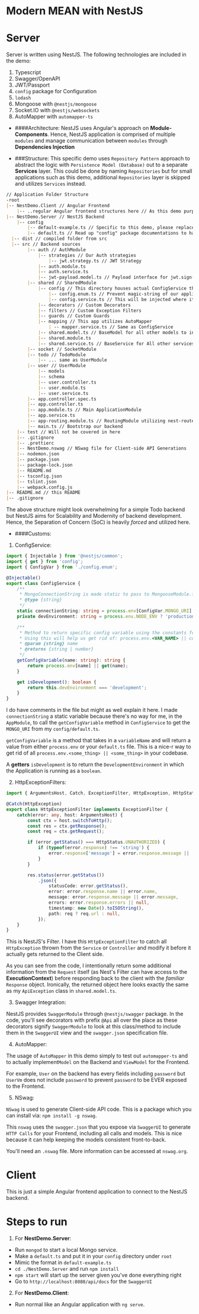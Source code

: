 # Modern MEAN with NestJS

# Server

Server is written using NestJS. The following technologies are included in the demo:
1. Typescript
2. Swagger/OpenAPI
3. JWT/Passport
4. `config` package for Configuration
5. `lodash`
6. Mongoose with `@nestjs/mongoose`
7. Socket.IO with `@nestjs/websockets`
8. AutoMapper with `automapper-ts`

- ####Architecture:
NestJS uses Angular's approach on **Module-Components**. Hence, NestJS application is comprised of multiple `modules` and manage communication between `modules` through **Dependencies Injection**

- ###Structure:
This specific demo uses `Repository Pattern` approach to abstract the logic with `Persistence Model (Database)` out to a separate **Services** layer. This could be done by naming `Repositories` but for small applications such as this demo, additional `Repositories` layer is skipped and utilizes `Services` instead.
```markdown
// Application Folder Structure
-root
|-- NestDemo.Client // Angular Frontend
    |-- ..regular Angular frontend structures here // As this demo purpose is to showcase NestJS, I simplify the frontend for the sake of simplification.
|-- NestDemo.Server // NestJS Backend
    |-- config
        |-- default-example.ts // Specific to this demo, please replace with your own default.ts
        |-- default.ts // Read up "config" package documentations to have more understanding about the uses of this package. This file contains our configuration variables/API keys/Mongo ConnectionString for the application, hence is included in .gitignore
  |-- dist // compiled folder from src
  |-- src // Backend sources
        |-- auth // AuthModule
            |-- strategies // Our Auth strategies
                |-- jwt.strategy.ts // JWT Strategy
            |-- auth.module.ts
            |-- auth.service.ts
            |-- jwt-payload.model.ts // Payload interface for jwt.sign() method
        |-- shared // SharedModule
            |-- config // This directory houses actual ConfigService that will deal with our Application's Keys/Variables
                |-- config.enum.ts // Prevent magic-string of our application's variable names
                |-- config.service.ts // This will be injected where it's needed to get the variables
            |-- decorators // Custom Decorators
            |-- filters // Custom Exception Filters
            |-- guards // Custom Guards
            |-- mapping // This app utilizes AutoMapper
                | -- mapper.service.ts // Same as ConfigService
            |-- shared.model.ts // BaseModel for all other models to include the extension of Mongoose's Document
            |-- shared.module.ts
            |-- shared.service.ts // BaseService for All other services to include base CRUD operations
        |-- socket // SocketModule
        |-- todo // TodoModule
            |-- ... same as UserModule
        |-- user // UserModule
            |-- models
            |-- schema
            |-- user.controller.ts
            |-- user.module.ts
            |-- user.service.ts
        |-- app.controller.spec.ts
        |-- app.controller.ts
        |-- app.module.ts // Main ApplicationModule
        |-- app.service.ts
        |-- app-routing.module.ts // RoutingModule utilizing nest-router
        |-- main.ts // Bootstrap our backend
    |-- test // Will not be covered in here
    |-- .gitignore
    |-- .prettierc
    |-- NestDemo.nswag // NSwag file for Client-side API Generations
    |-- nodemon.json
    |-- package.json
    |-- package-lock.json
    |-- README.md
    |-- tsconfig.json
    |-- tslint.json
    |-- webpack.config.js
|-- README.md // this README
|-- .gitignore
``` 
The above structure might look overwhelming for a simple Todo backend but NestJS aims for Scalability and Modernity of backend development. Hence, the Separation of Concern (SoC) is heavily *forced* and utilized here.

- ####Customs:
1. ConfigService:
```typescript
import { Injectable } from '@nestjs/common';
import { get } from 'config';
import { ConfigVar } from './config.enum';

@Injectable()
export class ConfigService {
    /**
     * MongoConnectionString is made static to pass to MongooseModule.forRoot() dynamically
     * @type {string}
     */
    static connectionString: string = process.env[ConfigVar.MONGO_URI] || get(ConfigVar.MONGO_URI);
    private devEnvironment: string = process.env.NODE_ENV ? 'production' : 'development';

    /**
     * Method to return specific config variable using the constants from config.constant.ts.
     * Using this will help us get rid of: process.env.<VAR_NAME> || config.get('<var_name_path>') all over our code.
     * @param {string} name
     * @returns {string | number}
     */
    getConfigVariable(name: string): string {
        return process.env[name] || get(name);
    }

    get isDevelopment(): boolean {
        return this.devEnvironment === 'development';
    }
}
```
I do have comments in the file but might as well explain it here. I made `connectionString` a static variable because there's no way for me, in the `AppModule`, to call the `getConfigVariable` method in `ConfigService` to get the` MONGO_URI` from my `config/default.ts`.

`getConfigVariable` is a method that takes in a `variableName` and will return a value from either `process.env` or your `default.ts` file. This is a nice-r way to get rid of all `process.env.<some_thing> || <some_thing>` in your codebase.

A **getters** `isDevelopment` is to return the `DevelopmentEnvironment` in which the Application is running as a `boolean`.

2. HttpExceptionFilters:
```typescript
import { ArgumentsHost, Catch, ExceptionFilter, HttpException, HttpStatus } from '@nestjs/common';

@Catch(HttpException)
export class HttpExceptionFilter implements ExceptionFilter {
    catch(error: any, host: ArgumentsHost) {
        const ctx = host.switchToHttp();
        const res = ctx.getResponse();
        const req = ctx.getRequest();

        if (error.getStatus() === HttpStatus.UNAUTHORIZED) {
            if (typeof(error.response) !== 'string') {
                error.response['message'] = error.response.message || 'You do not have permission to access this resource';
            }
        }

        res.status(error.getStatus())
            .json({
                statusCode: error.getStatus(),
                error: error.response.name || error.name,
                message: error.response.message || error.message,
                errors: error.response.errors || null,
                timestamp: new Date().toISOString(),
                path: req ? req.url : null,
            });
    }
}
```
This is NestJS's Filter. I have this `HttpExceptionFilter` to catch all `HttpException` thrown from the `Service` or `Controller` and modify it before it actually gets returned to the Client side.

As you can see from the code, I intentionally return some additional information from the `Request` itself (as Nest's Filter can have access to the **ExecutionContext**) before responding back to the client with the *familiar* `Response` object. Ironically, the returned object here looks exactly the same as my `ApiException` class in `shared.model.ts`.

3. Swagger Integration:

NestJS provides `SwaggerModule` through `@nestjs/swagger` package. In the code, you'll see decorators with prefix `@Api` all over the place as these decorators signify `SwaggerModule` to look at this class/method to include them in the `SwaggerUI` view and the `swagger.json` specification file.

4. AutoMapper:

The usage of `AutoMapper` in this demo simply to test out `automapper-ts` and to actually implement`Model` on the Backend and `ViewModel` for the Frontend.

For example, `User` on the backend has every fields including `password` but `UserVm` does not include `password` to prevent `password` to be EVER exposed to the Frontend.

5. NSwag:

`NSwag` is used to generate Client-side API code. This is a package which you can install via: `npm install -g nswag`. 

This `nswag` uses the `swagger.json` that you expose via `SwaggerUI` to generate `HTTP Calls` for your Frontend, including all calls and models. This is nice because it can help keeping the models consistent front-to-back.

You'll need an `.nswag` file. More information can be accessed at `nswag.org`.

# Client

This is just a simple Angular frontend application to connect to the NestJS backend.

# Steps to run
1. For **NestDemo.Server**:
- Run `mongod` to start a local Mongo service.
- Make a `default.ts` and put it in your `config` directory under `root`
- Mimic the format in `default-example.ts`
- `cd ./NestDemo.Server` and run `npm install`
- `npm start` will start up the server given you've done everything right
- Go to `http://localhost:8080/api/docs` for the `SwaggerUI`

2. For **NestDemo.Client**:
- Run normal like an Angular application with `ng serve`.